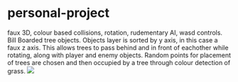 # personal-project
faux 3D, colour based collisions, rotation, rudementary AI, wasd controls. 
Bill Boarded tree objects. Objects layer is sorted by y axis, in this case a faux z axis.
This allows trees to pass behind and in front of eachother while rotating, along with player and enemy objects. 
Random points for placement of trees are chosen and then occupied by a tree through colour detection of grass. 
<img src="http://i.imgur.com/Ex2OJ9w.gif">
